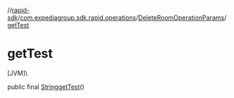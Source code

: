 //[rapid-sdk](../../../index.md)/[com.expediagroup.sdk.rapid.operations](../index.md)/[DeleteRoomOperationParams](index.md)/[getTest](get-test.md)

# getTest

[JVM]\

public final [String](https://docs.oracle.com/javase/8/docs/api/java/lang/String.html)[getTest](get-test.md)()

